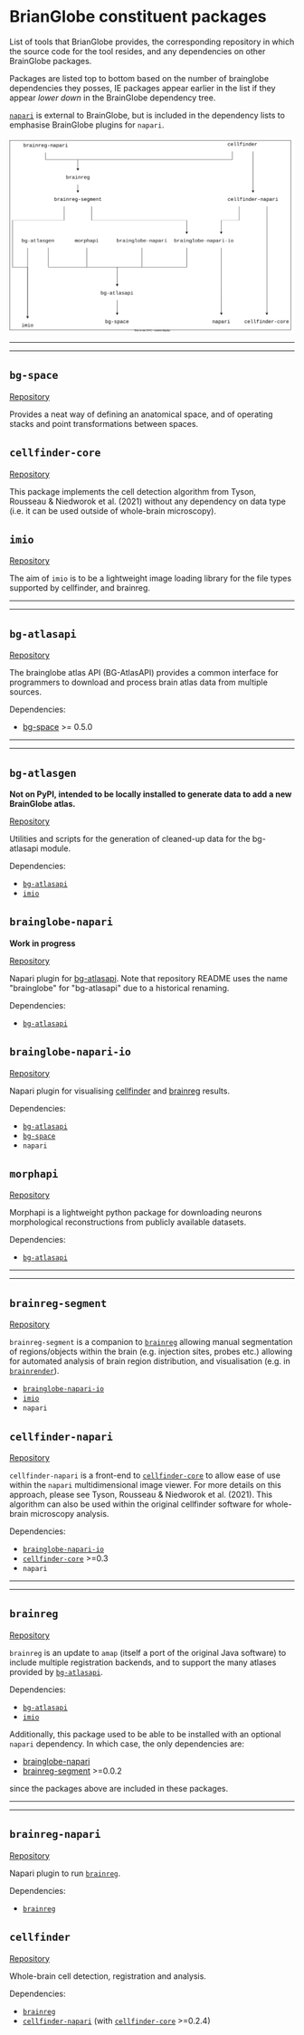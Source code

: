# BrianGlobe constituent packages

List of tools that BrianGlobe provides, the corresponding repository in which the source code for the tool resides, and any dependencies on other BrainGlobe packages.

Packages are listed top to bottom based on the number of brainglobe dependencies they posses, IE packages appear earlier in the list if they appear _lower down_ in the BrainGlobe dependency tree.

[`napari`](https://napari.org/stable/) is external to BrainGlobe, but is included in the dependency lists to emphasise BrainGlobe plugins for `napari`.

![Interdependency graph for BrainGlobe tools](assets/BrainGlobe-dependencies.svg)

----
----

## `bg-space`

[Repository](https://github.com/brainglobe/bg-space)

Provides a neat way of defining an anatomical space, and of operating stacks and point transformations between spaces.

## `cellfinder-core`

[Repository](https://github.com/brainglobe/cellfinder-core)

This package implements the cell detection algorithm from Tyson, Rousseau & Niedworok et al. (2021) without any dependency on data type (i.e. it can be used outside of whole-brain microscopy).

## `imio`

[Repository](https://github.com/brainglobe/imio)

The aim of `imio` is to be a lightweight image loading library for the file types supported by cellfinder, and brainreg.

----
----

## `bg-atlasapi`

[Repository](https://github.com/brainglobe/bg-atlasapi/)

The brainglobe atlas API (BG-AtlasAPI) provides a common interface for programmers to download and process brain atlas data from multiple sources.

Dependencies:
- [bg-space](#bg-space) >= 0.5.0

----
----

## `bg-atlasgen`

**Not on PyPI, intended to be locally installed to generate data to add a new BrainGlobe atlas.**

[Repository](https://github.com/brainglobe/bg-atlasgen)

Utilities and scripts for the generation of cleaned-up data for the bg-atlasapi module.

Dependencies:
- [`bg-atlasapi`](#bg-atlasapi)
- [`imio`](#imio)

## `brainglobe-napari`

**Work in progress**

[Repository](https://github.com/brainglobe/brainglobe-napari)

Napari plugin for [bg-atlasapi](#bg-atlasapi). Note that repository README uses the name "brainglobe" for "bg-atlasapi" due to a historical renaming.

Dependencies:
- [`bg-atlasapi`](#bg-atlasapi)

## `brainglobe-napari-io`

[Repository](https://github.com/brainglobe/brainglobe-napari-io)

Napari plugin for visualising [cellfinder](#cellfinder) and [brainreg](#brainreg) results.

Dependencies:
- [`bg-atlasapi`](#bg-atlasapi)
- [`bg-space`](#bg-space)
- `napari`

## `morphapi`

[Repository](https://github.com/brainglobe/morphapi)

Morphapi is a lightweight python package for downloading neurons morphological reconstructions from publicly available datasets.

Dependencies:
- [`bg-atlasapi`](#bg-atlasapi)

----
----

## `brainreg-segment`

[Repository](https://github.com/brainglobe/brainreg-segment)

`brainreg-segment` is a companion to [`brainreg`](#brainreg) allowing manual segmentation of regions/objects within the brain (e.g. injection sites, probes etc.) allowing for automated analysis of brain region distribution, and visualisation (e.g. in [`brainrender`](#brainrender)).

- [`brainglobe-napari-io`](#brainglobe-napari-io)
- [`imio`](#imio)
- `napari`

## `cellfinder-napari`

[Repository](https://github.com/brainglobe/cellfinder-napari)

`cellfinder-napari` is a front-end to [`cellfinder-core`](#cellfinder-core) to allow ease of use within the `napari` multidimensional image viewer. For more details on this approach, please see Tyson, Rousseau & Niedworok et al. (2021). This algorithm can also be used within the original cellfinder software for whole-brain microscopy analysis.

Dependencies:
- [`brainglobe-napari-io`](#brainglobe-napari-io)
- [`cellfinder-core`](#cellfinder-core) >=0.3
- `napari`

----
----

## `brainreg`

[Repository](https://github.com/brainglobe/brainreg)

`brainreg` is an update to `amap` (itself a port of the original Java software) to include multiple registration backends, and to support the many atlases provided by [`bg-atlasapi`](#bg-atlasapi).

Dependencies:
- [`bg-atlasapi`](#bg-atlasapi)
- [`imio`](#imio)

Additionally, this package used to be able to be installed with an optional `napari` dependency.
In which case, the only dependencies are:
- [brainglobe-napari](#brainglobe-napari)
- [brainreg-segment](#brainreg-segment) >=0.0.2

since the packages above are included in these packages.

----
----

## `brainreg-napari`

[Repository](https://github.com/brainglobe/brainreg-napari)

Napari plugin to run [`brainreg`](#brainreg).

Dependencies:
- [`brainreg`](#brainreg)

## `cellfinder`

[Repository](https://github.com/brainglobe/cellfinder)

Whole-brain cell detection, registration and analysis.

Dependencies:
- [`brainreg`](#brainreg)
- [`cellfinder-napari`](#cellfinder-napari) (with [`cellfinder-core`](#cellfinder-core) >=0.2.4)
